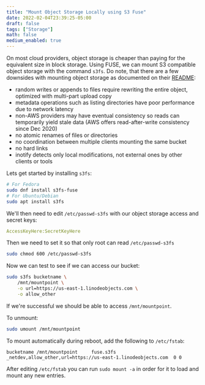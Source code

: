 ```yaml
---
title: "Mount Object Storage Locally using S3 Fuse"
date: 2022-02-04T23:39:25-05:00
draft: false
tags: ["Storage"]
math: false
medium_enabled: true
---
```


On most cloud providers, object storage is cheaper than paying for the equivalent size in block storage. Using FUSE, we can mount S3 compatible object storage with the command `s3fs`. Do note, that there are a few downsides with mounting object storage as documented on their [README](https://github.com/s3fs-fuse/s3fs-fuse/blob/master/README.md):

- random writes or appends to files require rewriting the entire object, optimized with multi-part upload copy
- metadata operations such as listing directories have poor performance due to network latency
- non-AWS providers may have eventual consistency so reads can temporarily yield stale data (AWS offers read-after-write consistency since Dec 2020)
- no atomic renames of files or directories
- no coordination between multiple clients mounting the same bucket
- no hard links
- inotify detects only local modifications, not external ones by other clients or tools

Lets get started by installing `s3fs`:

```bash
# For Fedora
sudo dnf install s3fs-fuse
# For Ubuntu/Debian
sudo apt install s3fs
```

We'll then need to edit `/etc/passwd-s3fs` with our object storage access and secret keys:

```yaml
AccessKeyHere:SecretKeyHere
```

Then we need to set it so that only root can read `/etc/passwd-s3fs`

```bash
sudo chmod 600 /etc/passwd-s3fs
```

Now we can test to see if we can access our bucket:

```bash
sudo s3fs bucketname \
	/mnt/mountpoint \
	-o url=https://us-east-1.linodeobjects.com \
	-o allow_other
```

If we're successful we should be able to access `/mnt/mountpoint`.

To unmount:

```bash
sudo umount /mnt/mountpoint
```

To mount automatically during reboot, add the following to `/etc/fstab`:

```
bucketname /mnt/mountpoint     fuse.s3fs _netdev,allow_other,url=https://us-east-1.linodeobjects.com  0 0
```

After editing `/etc/fstab` you can run `sudo mount -a` in order for it to load and mount any new entries.

